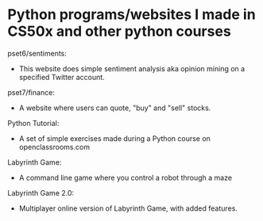 # Python programs/websites I made in CS50x and other python courses


pset6/sentiments:
  - This website does simple sentiment analysis aka opinion mining on a specified Twitter account.
  
pset7/finance:
  - A website where users can quote, "buy" and "sell" stocks. 

Python Tutorial:
  - A set of simple exercises made during a Python course on openclassrooms.com

Labyrinth Game:
  - A command line game where you control a robot through a maze

Labyrinth Game 2.0:
  - Multiplayer online version of Labyrinth Game, with added features.
